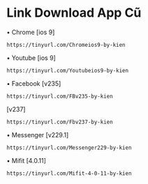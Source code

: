 # Link Download App Cũ

• Chrome
[ios 9]
```
https://tinyurl.com/Chromeios9-by-kien
```

• Youtube
[ios 9]
```
https://tinyurl.com/Youtubeios9-by-kien
```

• Facebook
[v235]
```
https://tinyurl.com/FBv235-by-kien
```

[v237]
```
https://tinyurl.com/Fbv237-by-kien
```

• Messenger
[v229.1]
```
https://tinyurl.com/Messenger229-by-kien
```

• Mifit
[4.0.11]
```
https://tinyurl.com/Mifit-4-0-11-by-kien
```
